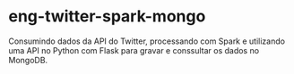 # eng-twitter-spark-mongo
Consumindo dados da API do Twitter, processando com Spark e utilizando uma API no Python com Flask para gravar e conssultar os dados no MongoDB.
